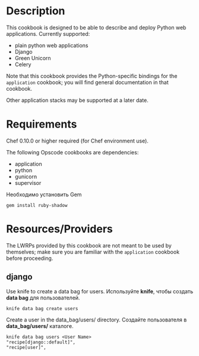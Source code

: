 Description
===========

This cookbook is designed to be able to describe and deploy Python web applications. Currently supported:

* plain python web applications
* Django
* Green Unicorn
* Celery

Note that this cookbook provides the Python-specific bindings for the `application` cookbook; you will find general documentation in that cookbook.

Other application stacks may be supported at a later date.

Requirements
============

Chef 0.10.0 or higher required (for Chef environment use).

The following Opscode cookbooks are dependencies:

* application
* python
* gunicorn
* supervisor

Необходимо установить Gem

    gem install ruby-shadow

Resources/Providers
==========

The LWRPs provided by this cookbook are not meant to be used by themselves; make sure you are familiar with the `application` cookbook before proceeding.

django
------

Use knife to create a data bag for users. Используйте **knife**, чтобы создать **data bag** для пользователей.

    knife data bag create users

Create a user in the data_bag/users/ directory. Создайте пользователя в **data_bag/users/** каталоге.

    knife data bag users <User Name>
    "recipe[django::default]",
    "recipe[user]",

